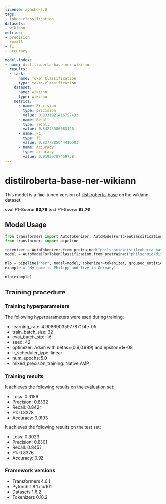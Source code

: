 ```yaml
---
license: apache-2.0
tags:
- token-classification
datasets:
- wikiann
metrics:
- precision
- recall
- f1
- accuracy

model-index:
- name: distilroberta-base-ner-wikiann
  results:
  - task:
      name: Token Classification
      type: token-classification
    dataset:
      name: wikiann
      type: wikiann
    metrics:
      - name: Precision
        type: precision
        value: 0.8331921416757433
      - name: Recall
        type: recall
        value: 0.84243586083126
      - name: F1
        type: f1
        value: 0.8377885044416501
      - name: Accuracy
        type: accuracy
        value: 0.91930707459758
---
```


<!-- This model card has been generated automatically according to the information the Trainer had access to. You
should probably proofread and complete it, then remove this comment. -->

# distilroberta-base-ner-wikiann

This model is a fine-tuned version of [distilroberta-base](https://huggingface.co/distilroberta-base) on the wikiann dataset.


eval F1-Score: **83,78** 
test F1-Score: **83,76** 


## Model Usage

```python
from transformers import AutoTokenizer, AutoModelForTokenClassification
from transformers import pipeline

tokenizer = AutoTokenizer.from_pretrained("philschmid/distilroberta-base-ner-wikiann")
model = AutoModelForTokenClassification.from_pretrained("philschmid/distilroberta-base-ner-wikiann")

nlp = pipeline("ner", model=model, tokenizer=tokenizer, grouped_entities=True)
example = "My name is Philipp and live in Germany"

nlp(example)

```
## Training procedure

### Training hyperparameters

The following hyperparameters were used during training:
- learning_rate: 4.9086903597787154e-05
- train_batch_size: 32
- eval_batch_size: 16
- seed: 42
- optimizer: Adam with betas=(0.9,0.999) and epsilon=1e-08
- lr_scheduler_type: linear
- num_epochs: 5.0
- mixed_precision_training: Native AMP

### Training results

It achieves the following results on the evaluation set:
- Loss: 0.3156
- Precision: 0.8332
- Recall: 0.8424
- F1: 0.8378
- Accuracy: 0.9193

It achieves the following results on the test set:
- Loss: 0.3023
- Precision: 0.8301
- Recall: 0.8452
- F1: 0.8376
- Accuracy: 0.92


### Framework versions

- Transformers 4.6.1
- Pytorch 1.8.1+cu101
- Datasets 1.6.2
- Tokenizers 0.10.2

